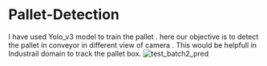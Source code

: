 # Pallet-Detection

I have used Yolo_v3 model to train the pallet . here our objective is to detect the pallet in conveyor in different view of camera . This would be helpfull in Industrail domain to track the pallet box.
![test_batch2_pred](https://user-images.githubusercontent.com/72683141/126069201-0dad0a7e-8c6d-4e3b-b4eb-4ea13fa7598b.jpg)
